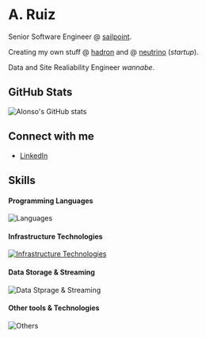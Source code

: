 # A. Ruiz

Senior Software Engineer @ [sailpoint](https://github.com/sailpoint).

Creating my own stuff @ [hadron](https://github.com/hadroncorp) and @ [neutrino](https://github.com/neutrinocorp) (_startup_).

Data and Site Realiability Engineer _wannabe_.

## GitHub Stats
![Alonso's GitHub stats](https://github-readme-stats.vercel.app/api?username=aruizeac&show_icons=true&theme=cobalt)

## Connect with me
- [LinkedIn](www.linkedin.com/in/aruizeac)

## Skills

#### Programming Languages
![Languages](https://skillicons.dev/icons?i=go,java,js,cs,cpp)

#### Infrastructure Technologies
[![Infrastructure Technologies](https://skillicons.dev/icons?i=aws,gcp,docker,kubernetes,terraform,jenkins&perline=4)](https://skillicons.dev)

#### Data Storage & Streaming
![Data Stprage & Streaming](https://skillicons.dev/icons?i=postgres,redis,mongodb,kafka,dynamodb,cassandra&perline=4)

#### Other tools & Technologies
![Others](https://skillicons.dev/icons?i=git,githubactions,linux,prometheus)
